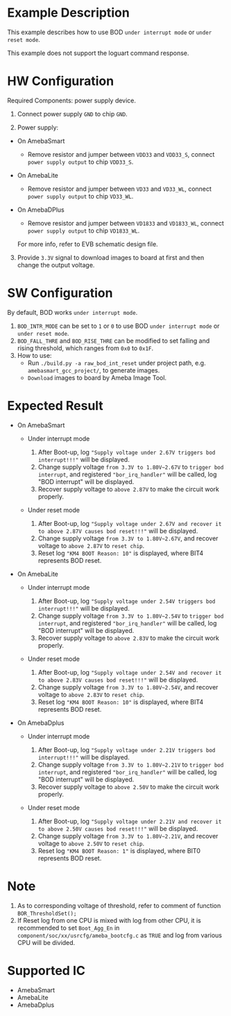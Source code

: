 # Example Description

This example describes how to use BOD `under interrupt mode` or `under reset mode`.

This example does not support the loguart command response.

# HW Configuration

Required Components: power supply device.

1. Connect power supply `GND` to chip `GND`.

2. Power supply:
* On AmebaSmart
	- Remove resistor and jumper between `VDD33` and `VDD33_S`, connect `power supply output` to chip `VDD33_S`.
* On AmebaLite
	- Remove resistor and jumper between `VD33` and `VD33_WL`, connect `power supply output` to chip `VD33_WL`.
* On AmebaDPlus
	- Remove resistor and jumper between `VD1833` and `VD1833_WL`, connect `power supply output` to chip `VD1833_WL`.

	For more info, refer to EVB schematic design file.

3. Provide `3.3V` signal to download images to board at first and then change the output voltage.

# SW Configuration

By default, BOD works `under interrupt mode`.

1. `BOD_INTR_MODE` can be set to `1` or `0` to use BOD `under interrupt mode` or `under reset mode`.
2. `BOD_FALL_THRE` and `BOD_RISE_THRE` can be modified to set falling and rising threshold, which ranges from `0x0` to `0x1F`.
3. How to use:
    * Run `./build.py -a raw_bod_int_reset` under project path, e.g. `amebasmart_gcc_project/`, to generate images.
    * `Download` images to board by Ameba Image Tool.

# Expected Result

* On AmebaSmart
  - Under interrupt mode
	1. After Boot-up, log `"Supply voltage under 2.67V triggers bod interrupt!!!"` will be displayed.
	2. Change supply voltage `from 3.3V to 1.80V~2.67V` to `trigger bod interrupt`, and registered `"bor_irq_handler"` will be called, log "BOD interrupt" will be displayed.
	3. Recover supply voltage to `above 2.87V` to make the circuit work properly.

  - Under reset mode
	1. After Boot-up, log `"Supply voltage under 2.67V and recover it to above 2.87V causes bod reset!!!"` will be displayed.
	2. Change supply voltage `from 3.3V to 1.80V~2.67V`, and recover voltage to `above 2.87V` to `reset chip`.
	3. Reset log `"KM4 BOOT Reason: 10"` is displayed, where BIT4 represents BOD reset.
* On AmebaLite
  - Under interrupt mode
	1. After Boot-up, log `"Supply voltage under 2.54V triggers bod interrupt!!!"` will be displayed.
	2. Change supply voltage `from 3.3V to 1.80V~2.54V` to `trigger bod interrupt`, and registered `"bor_irq_handler"` will be called, log "BOD interrupt" will be displayed.
	3. Recover supply voltage to `above 2.83V` to make the circuit work properly.

  - Under reset mode
	1. After Boot-up, log `"Supply voltage under 2.54V and recover it to above 2.83V causes bod reset!!!"` will be displayed.
	2. Change supply voltage `from 3.3V to 1.80V~2.54V`, and recover voltage to `above 2.83V` to `reset chip`.
	3. Reset log `"KM4 BOOT Reason: 10"` is displayed, where BIT4 represents BOD reset.

* On AmebaDplus
  - Under interrupt mode
	1. After Boot-up, log `"Supply voltage under 2.21V triggers bod interrupt!!!"` will be displayed.
	2. Change supply voltage `from 3.3V to 1.80V~2.21V` to `trigger bod interrupt`, and registered `"bor_irq_handler"` will be called, log "BOD interrupt" will be displayed.
	3. Recover supply voltage to `above 2.50V` to make the circuit work properly.

  - Under reset mode
	1. After Boot-up, log `"Supply voltage under 2.21V and recover it to above 2.50V causes bod reset!!!"` will be displayed.
	2. Change supply voltage `from 3.3V to 1.80V~2.21V`, and recover voltage to `above 2.50V` to `reset chip`.
	3. Reset log `"KM4 BOOT Reason: 1"` is displayed, where BIT0 represents BOD reset.

# Note

1. As to corresponding voltage of threshold, refer to comment of function `BOR_ThresholdSet();`
2. If Reset log from one CPU is mixed with log from other CPU, it is recommended to set `Boot_Agg_En` in `component/soc/xx/usrcfg/ameba_bootcfg.c` as `TRUE` and log from various CPU will be divided.

# Supported IC

* AmebaSmart
* AmebaLite
* AmebaDplus